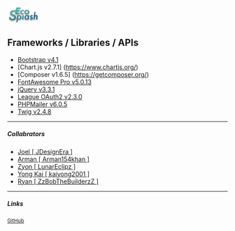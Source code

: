 <img src="assets/img/logo/ecosplash_colored.png" />

Frameworks / Libraries / APIs
------
* [Bootstrap v4.1](https://getbootstrap.com/)
* [Chart.js v2.7.1] (https://www.chartjs.org/)
* [Composer v1.6.5] (https://getcomposer.org/)
* [FontAwesome Pro v5.0.13](https://fontawesome.com/)
* [jQuery v3.3.1](https://jquery.com/)
* [League OAuth2 v2.3.0](https://github.com/thephpleague/oauth2-client)
* [PHPMailer v6.0.5](https://github.com/PHPMailer/PHPMailer)
* [Twig v2.4.8](https://twig.symfony.com/)

------
##### Collabrators
* [Joel [ JDesignEra ]](https://github.com/JDesignEra)
* [Arman [ Arman154khan ]](https://github.com/Arman154khan)
* [Zyon [ LunarEclipz ]](https://github.com/LunarEclipz)
* [Yong Kai [ kaiyong2001 ]](https://github.com/kaiyong2001)
* [Ryan [ ZzBobTheBuilderzZ ]](https://github.com/ZzBobTheBuilderzZ)

------
##### Links
<sup><a href="https://github.com/JDesignEra/ecosplash">GitHub</a></sup>